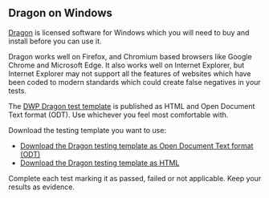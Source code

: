 ## Dragon on Windows
[Dragon](https://shop.nuance.co.uk/store/nuanceeu/en_GB/Content/pbPage.home?currency=GBP&pgmid=95401100&campaignid=1052002539&adgroupid=51204254866&targetid=kwd-300575781538&matchtype=e&device=c&gclid=Cj0KCQjw4eaJBhDMARIsANhrQAAMAc66oWavAi2xrUyM5CUPUe14s7Dk-iIJ5qBEoB7WwiXnXeJrSkYaApzXEALw_wcB&gclsrc=aw.ds&gopda=true) is licensed software for Windows which you will need to buy and install before you can use it.

Dragon works well on Firefox, and Chromium based browsers like Google Chrome and Microsoft Edge. It also works well on Internet Explorer, but Internet Explorer may not support all the features of websites which have been coded to modern standards which could create false negatives in your tests.

The [DWP Dragon test template](https://htmlpreview.github.io/?https://github.com/dwp/assistive-technology-templates/blob/master/html/dragon.html) is published as HTML and Open Document Text format (ODT). Use whichever you feel most comfortable with.

Download the testing template you want to use:
- [Download the Dragon testing template as Open Document Text format (ODT)]()
- [Download the Dragon testing template as HTML]()

Complete each test marking it as passed, failed or not applicable. Keep your results as evidence.
